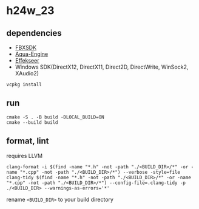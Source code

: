 # h24w_23

## dependencies

- [FBXSDK](https://aps.autodesk.com/developer/overview/fbx-sdk)
- [Aqua-Engine](https://github.com/kavos113/aqua-engine)
- [Effekseer](https://github.com/effekseer/Effekseer)
- Windows SDK(DirectX12, DirectX11, Direct2D, DirectWrite, WinSock2, XAudio2)

```shell
vcpkg install
```

## run

```shell
cmake -S . -B build -DLOCAL_BUILD=ON
cmake --build build
```

## format, lint

requires LLVM

```shell
clang-format -i $(find -name "*.h" -not -path "./<BUILD_DIR>/*" -or -name "*.cpp" -not -path "./<BUILD_DIR>/*") --verbose -style=file
clang-tidy $(find -name "*.h" -not -path "./<BUILD_DIR>/*" -or -name "*.cpp" -not -path "./<BUILD_DIR>/*") --config-file=.clang-tidy -p ./<BUILD_DIR> --warnings-as-errors='*'
```

rename `<BUILD_DIR>` to your build directory